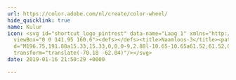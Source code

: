```yaml
---
url: https://color.adobe.com/nl/create/color-wheel/
hide_quicklink: true
name: Kulur
icon: <svg id="shortcut_logo_pintrest" data-name="Laag 1" xmlns="http://www.w3.org/2000/svg"
  viewBox="0 0 141.95 160.6"><defs></defs><title>Naamloos-3</title><path class="cls-1"
  d="M196.75,191.88a15.33,15.33,0,0,0-9,2.88l-10.65-10.65a61.52,61.52,0,0,0,0-83.53l10.65-10.66a15.4,15.4,0,1,0-3.53-3.53L173.6,97.05a61.65,61.65,0,1,0,0,90.6l10.66,10.65a15.38,15.38,0,1,0,12.5-6.42Zm-16.27-49.53a48.47,48.47,0,0,1-12.54,32.57L144.33,151.3a15.38,15.38,0,0,0,0-17.92l23.6-23.6A48.42,48.42,0,0,1,180.48,142.35ZM131.83,191a48.65,48.65,0,1,1,32.57-84.76l-23.61,23.61a15.39,15.39,0,1,0,0,25l23.61,23.61A48.42,48.42,0,0,1,131.83,191Z"
  transform="translate(-70.18 -62.04)"/></svg>
date: 2019-01-16 21:50:29 +0000

---
```

